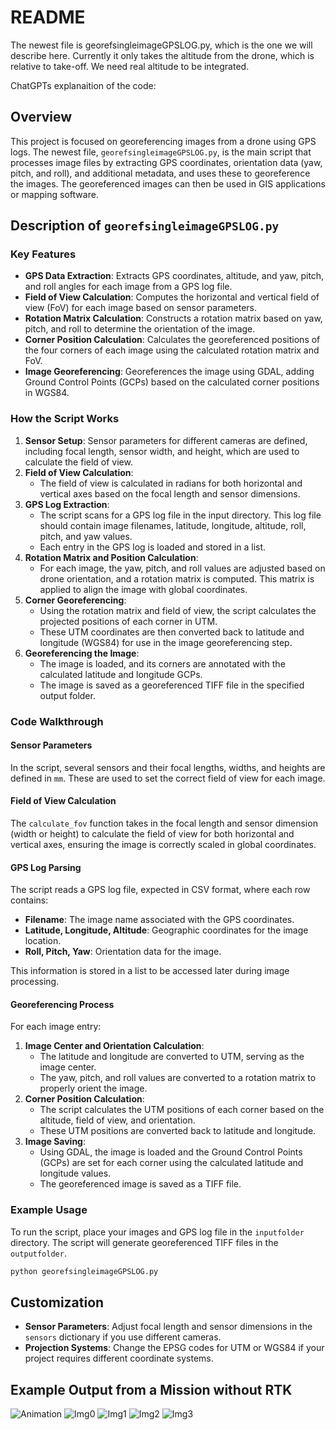 # README
The newest file is georefsingleimageGPSLOG.py, which is the one we will describe here. 
Currently it only takes the altitude from the drone, which is relative to take-off. We need real altitude to be integrated.

ChatGPTs explanaition of the code:

## Overview
This project is focused on georeferencing images from a drone using GPS logs. The newest file, `georefsingleimageGPSLOG.py`, is the main script that processes image files by extracting GPS coordinates, orientation data (yaw, pitch, and roll), and additional metadata, and uses these to georeference the images. The georeferenced images can then be used in GIS applications or mapping software.

## Description of `georefsingleimageGPSLOG.py`

### Key Features
- **GPS Data Extraction**: Extracts GPS coordinates, altitude, and yaw, pitch, and roll angles for each image from a GPS log file.
- **Field of View Calculation**: Computes the horizontal and vertical field of view (FoV) for each image based on sensor parameters.
- **Rotation Matrix Calculation**: Constructs a rotation matrix based on yaw, pitch, and roll to determine the orientation of the image.
- **Corner Position Calculation**: Calculates the georeferenced positions of the four corners of each image using the calculated rotation matrix and FoV.
- **Image Georeferencing**: Georeferences the image using GDAL, adding Ground Control Points (GCPs) based on the calculated corner positions in WGS84.

### How the Script Works

1. **Sensor Setup**: Sensor parameters for different cameras are defined, including focal length, sensor width, and height, which are used to calculate the field of view.
2. **Field of View Calculation**:
    - The field of view is calculated in radians for both horizontal and vertical axes based on the focal length and sensor dimensions.
3. **GPS Log Extraction**:
    - The script scans for a GPS log file in the input directory. This log file should contain image filenames, latitude, longitude, altitude, roll, pitch, and yaw values.
    - Each entry in the GPS log is loaded and stored in a list.
4. **Rotation Matrix and Position Calculation**:
    - For each image, the yaw, pitch, and roll values are adjusted based on drone orientation, and a rotation matrix is computed. This matrix is applied to align the image with global coordinates.
5. **Corner Georeferencing**:
    - Using the rotation matrix and field of view, the script calculates the projected positions of each corner in UTM.
    - These UTM coordinates are then converted back to latitude and longitude (WGS84) for use in the image georeferencing step.
6. **Georeferencing the Image**:
    - The image is loaded, and its corners are annotated with the calculated latitude and longitude GCPs.
    - The image is saved as a georeferenced TIFF file in the specified output folder.

### Code Walkthrough

#### Sensor Parameters
In the script, several sensors and their focal lengths, widths, and heights are defined in `mm`. These are used to set the correct field of view for each image.

#### Field of View Calculation
The `calculate_fov` function takes in the focal length and sensor dimension (width or height) to calculate the field of view for both horizontal and vertical axes, ensuring the image is correctly scaled in global coordinates.

#### GPS Log Parsing
The script reads a GPS log file, expected in CSV format, where each row contains:
   - **Filename**: The image name associated with the GPS coordinates.
   - **Latitude, Longitude, Altitude**: Geographic coordinates for the image location.
   - **Roll, Pitch, Yaw**: Orientation data for the image.

This information is stored in a list to be accessed later during image processing.

#### Georeferencing Process
For each image entry:
1. **Image Center and Orientation Calculation**: 
   - The latitude and longitude are converted to UTM, serving as the image center.
   - The yaw, pitch, and roll values are converted to a rotation matrix to properly orient the image.
2. **Corner Position Calculation**:
   - The script calculates the UTM positions of each corner based on the altitude, field of view, and orientation.
   - These UTM positions are converted back to latitude and longitude.
3. **Image Saving**:
   - Using GDAL, the image is loaded and the Ground Control Points (GCPs) are set for each corner using the calculated latitude and longitude values.
   - The georeferenced image is saved as a TIFF file.

### Example Usage
To run the script, place your images and GPS log file in the `inputfolder` directory. The script will generate georeferenced TIFF files in the `outputfolder`.

```bash
python georefsingleimageGPSLOG.py
```

## Customization
- **Sensor Parameters**: Adjust focal length and sensor dimensions in the `sensors` dictionary if you use different cameras.
- **Projection Systems**: Change the EPSG codes for UTM or WGS84 if your project requires different coordinate systems.

## Example Output from a Mission without RTK
![Animation](img/animation.gif?raw=true "Animation")
![Img0](img/img0.png?raw=true "Img0")
![Img1](img/img1.png?raw=true "Img1")
![Img2](img/img2.png?raw=true "Img2")
![Img3](img/img3.png?raw=true "Img3")

